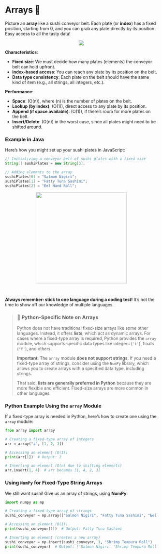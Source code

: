 # Arrays 🍣

Picture an **array** like a sushi conveyor belt. Each plate (or **index**) has a fixed position, starting from 0, and you can grab any plate directly by its position. Easy access to all the tasty data!

<p align= "center">
<img src = "https://i.pinimg.com/originals/66/2b/f8/662bf8a76c65ad66b25a63ace4bc2315.gif">
</p>

**Characteristics**:

- **Fixed size**: We must decide how many plates (elements) the conveyor belt can hold upfront.
- **Index-based access**: You can reach any plate by its position on the belt.
- **Data type consistency**: Each plate on the belt should have the same kind of item (e.g., all strings, all integers, etc.).

**Performance**:

- **Space**: \(O(n)\), where \(n\) is the number of plates on the belt.
- **Lookup (by index)**: \(O(1)\), direct access to any plate by its position.
- **Append (if space available)**: \(O(1)\), if there’s room for more plates on the belt.
- **Insert/Delete**: \(O(n)\) in the worst case, since all plates might need to be shifted around.

### Example in Java

Here’s how you might set up your sushi plates in JavaScript:

```java
// Initializing a conveyor belt of sushi plates with a fixed size
String[] sushiPlates = new String[3];

// Adding elements to the array
sushiPlates[0] = "Salmon Nigiri";
sushiPlates[1] = "Fatty Tuna Sashimi";
sushiPlates[2] = "Eel Hand Roll";

```

<p align="center">
<img src = "https://media1.tenor.com/m/7VDdXsqIYFYAAAAC/code-syntax-error.gif" width ="300"></p><br>

**Always remember: stick to one language during a coding test!** It’s not the time to show off our knowledge of multiple languages.<br>

> ### 📝 Python-Specific Note on Arrays
>
> Python does not have traditional fixed-size arrays like some other languages. Instead, it offers **lists**, which act as dynamic arrays. For cases where a fixed-type array is required, Python provides the `array` module, which supports specific data types like integers (`'i'`), floats (`'f'`), and others.
>
> **Important**: The `array` module **does not support strings**. If you need a fixed-type array of strings, consider using the `NumPy` library, which allows you to create arrays with a specified data type, including strings.
>
> That said, **lists are generally preferred in Python** because they are more flexible and efficient. Fixed-size arrays are more common in other languages.

### Python Example Using the `array` Module

If a fixed-type array is needed in Python, here’s how to create one using the `array` module:

```python
from array import array

# Creating a fixed-type array of integers
arr = array("i", [1, 2, 3])

# Accessing an element (O(1))
print(arr[1])  # Output: 2

# Inserting an element (O(n) due to shifting elements)
arr.insert(1, 4)  # arr becomes [1, 4, 2, 3]
```

### Using `NumPy` for Fixed-Type String Arrays

We still want sushi! Give us an array of strings, using **NumPy**:

```python
import numpy as np

# Creating a fixed-type array of strings
sushi_conveyor = np.array(["Salmon Nigiri", "Fatty Tuna Sashimi", "Eel Hand Roll"], dtype=str)

# Accessing an element (O(1))
print(sushi_conveyor[1])  # Output: Fatty Tuna Sashimi

# Inserting an element (creates a new array)
sushi_conveyor = np.insert(sushi_conveyor, 1, "Shrimp Tempura Roll")
print(sushi_conveyor)  # Output: ['Salmon Nigiri' 'Shrimp Tempura Roll' 'Fatty Tuna Sashimi' 'Eel Hand Roll']
```
